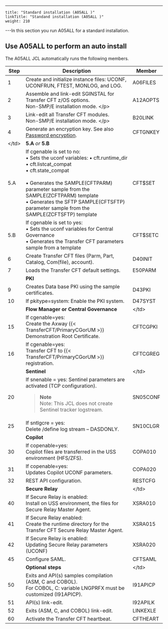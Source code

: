 ---
    title: "Standard installation (A05ALL )"
    linkTitle: "Standand installation (A05ALL )"
    weight: 210
---In this section you run A05ALL for a standard installation.

## Use A05ALL to perform an auto install

The A05ALL JCL automatically runs the following members.


| Step  | Description  | Member  |
| --- | --- | --- |
| 1  | Create and initialize instance files: UCONF, UCONFRUN, FTEST, MONLOG, and LOG.  | A06FILES  |
| 2  | Assemble and link-edit SGINSTAL for Transfer CFT z/OS options.<br/> Non-SMP/E installation mode. &lt;/p&gt; | A12AOPTS  |
| 3  | Link-edit all Transfer CFT modules.<br/> Non-SMP/E installation mode. &lt;/p&gt; | B20LINK  |
| 4  | Generate an encryption key. See also [Password encryption](../t_customize_instance_zos#Password).  | CFTGNKEY  |
|  &lt;/td&gt;  | **5.A** *or* **5.B**  |   |
| 5.A  | If cgenable is set to no:<br/> • Sets the uconf variables: • cft.runtime_dir<br/> • cft.listcat_compat<br/> • cft.state_compat<br/> <br/> • Generates the SAMPLE(CFTPARM) parameter sample from the SAMPLE(ZCFTPARM) template<br/> • Generates the SFTP SAMPLE(CFTSFTP) parameter sample from the SAMPLE(ZCFTSFTP) template | CFT$SET  |
| 5.B  | If cgenable is set to yes:<br/> • Sets the uconf variables for Central Governance<br/> • Generates the Transfer CFT parameters sample from a template | CFT$SETC  |
| 6  | Create Transfer CFT files (Parm, Part, Catalog, Com(file), account). | D40INIT  |
| 7  | Loads the Transfer CFT default settings. | E50PARM  |
|   | **PKI**  |   |
| 9  | Creates Data base PKI using the sample certificates. | D43PKI  |
| 10  | If pkitype=system: Enable the PKI system. | D47SYST  |
|   | **Flow Manager or Central Governance**  |  &lt;/td&gt;  |
| 15  | If cgenable=yes:<br/> Create the Axway {{< TransferCFT/PrimaryCGorUM  >}} Demonstration Root Certificate. | CFTCGPKI  |
| 16  | If cgenable=yes:<br/> Transfer CFT to {{< TransferCFT/PrimaryCGorUM  >}} registration. | CFTCGREG  |
|   | **Sentinel**  |  &lt;/td&gt;  |
| 20  | If snenable = yes: Sentinel parameters are activated (TCP configuration).<br/> <blockquote> **Note**<br/> Note: This JCL does not create Sentinel tracker logstream.<br/> </blockquote>  | SN05CONF  |
| 25  | If sntlgcre = yes:<br/> Delete /define log stream – DASDONLY. | SN10CLGR  |
|   | **Copilot**  |   |
| 30  | If copenable=yes:<br/> Copilot files are transferred in the USS environment (HFS/ZFS). | COPA010  |
| 31  | If copenable=yes:<br/> Updates Copilot UCONF parameters. | COPA020  |
| 32  | REST API configuration.  | RESTCFG  |
|   | **Secure Relay**  |  &lt;/td&gt;  |
| 40  | If Secure Relay is enabled:<br/> Install on USS environment, the files for Secure Relay Master Agent. | XSRA010  |
| 41  | If Secure Relay enabled:<br/> Create the runtime directory for the Transfer CFT Secure Relay Master Agent. | XSRA015  |
| 42  | If Secure Relay is enabled:<br/> Updating Secure Relay parameters (UCONF) | XSRA020  |
| 45  | Configure SAML.  | CFTSAML  |
|   | **Optional steps**  |  &lt;/td&gt;  |
| 50  | Exits and API(s) samples compilation (ASM, C and COBOL).<br/> For COBOL, C: variable LNGPRFX must be customized (I91APICP). | I91APICP  |
| 51  | API(s) link-edit.  | I92APILK  |
| 52  | Exits (ASM, C, and COBOL) link-edit.  | LINKEXLE  |
| 60  | Activate the Transfer CFT heartbeat.  | CFTHEART  |

